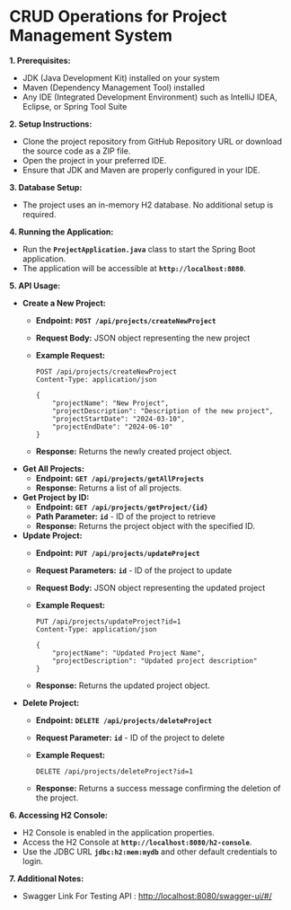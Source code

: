 # CRUD Operations for Project Management System

**1. Prerequisites:**

- JDK (Java Development Kit) installed on your system
- Maven (Dependency Management Tool) installed
- Any IDE (Integrated Development Environment) such as IntelliJ IDEA, Eclipse, or Spring Tool Suite

**2. Setup Instructions:**

- Clone the project repository from GitHub Repository URL or download the source code as a ZIP file.
- Open the project in your preferred IDE.
- Ensure that JDK and Maven are properly configured in your IDE.

**3. Database Setup:**

- The project uses an in-memory H2 database. No additional setup is required.

**4. Running the Application:**

- Run the **`ProjectApplication.java`** class to start the Spring Boot application.
- The application will be accessible at **`http://localhost:8080`**.

**5. API Usage:**

- **Create a New Project:**
    - **Endpoint:** **`POST /api/projects/createNewProject`**
    - **Request Body:** JSON object representing the new project
    - **Example Request:**
        
        ```
        POST /api/projects/createNewProject
        Content-Type: application/json
        
        {
            "projectName": "New Project",
            "projectDescription": "Description of the new project",
            "projectStartDate": "2024-03-10",
            "projectEndDate": "2024-06-10"
        }
        ```
        
    - **Response:** Returns the newly created project object.
- **Get All Projects:**
    - **Endpoint:** **`GET /api/projects/getAllProjects`**
    - **Response:** Returns a list of all projects.
- **Get Project by ID:**
    - **Endpoint:** **`GET /api/projects/getProject/{id}`**
    - **Path Parameter:** **`id`** - ID of the project to retrieve
    - **Response:** Returns the project object with the specified ID.
- **Update Project:**
    - **Endpoint:** **`PUT /api/projects/updateProject`**
    - **Request Parameters:** **`id`** - ID of the project to update
    - **Request Body:** JSON object representing the updated project
    - **Example Request:**
        
        ```
        PUT /api/projects/updateProject?id=1
        Content-Type: application/json
        
        {
            "projectName": "Updated Project Name",
            "projectDescription": "Updated project description"
        }
        ```
        
    - **Response:** Returns the updated project object.
- **Delete Project:**
    - **Endpoint:** **`DELETE /api/projects/deleteProject`**
    - **Request Parameter:** **`id`** - ID of the project to delete
    - **Example Request:**
        
        ```
        DELETE /api/projects/deleteProject?id=1
        ```
        
    - **Response:** Returns a success message confirming the deletion of the project.

**6. Accessing H2 Console:**

- H2 Console is enabled in the application properties.
- Access the H2 Console at **`http://localhost:8080/h2-console`**.
- Use the JDBC URL **`jdbc:h2:mem:mydb`** and other default credentials to login.

**7. Additional Notes:**

- Swagger Link For Testing API : [http://localhost:8080/swagger-ui/#/](http://localhost:8080/swagger-ui/index.html)